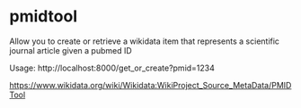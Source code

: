 # pmidtool
Allow you to create or retrieve a wikidata item that represents a scientific journal article given a pubmed ID


Usage:
http://localhost:8000/get_or_create?pmid=1234

https://www.wikidata.org/wiki/Wikidata:WikiProject_Source_MetaData/PMIDTool
